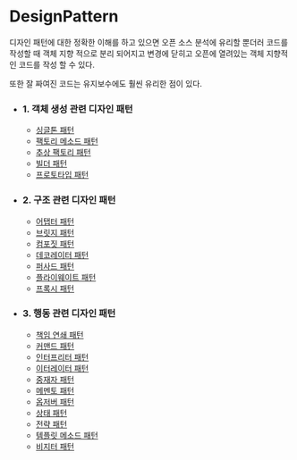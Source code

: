 
# DesignPattern

디자인 패턴에 대한 정확한 이해를 하고 있으면 오픈 소스 분석에 유리할 뿐더러
코드를 작성할 때 객체 지향 적으로 분리 되어지고 변경에 닫히고 오픈에 열려있는 
객체 지향적인 코드를 작성 할 수 있다.

또한 잘 짜여진 코드는 유지보수에도 훨씬 유리한 점이 있다. </br>

* ### 1. 객체 생성 관련 디자인 패턴 
    - [싱글톤 패턴]()
    - [팩토리 메소드 패턴]()
    - [추상 팩토리 패턴]()
    - [빌더 패턴]()
    - [프로토타입 패턴]()

* ### 2. 구조 관련 디자인 패턴
    - [어탭터 패턴]()
    - [브릿지 패턴](/markdown/Bridge.md)
    - [컴포짓 패턴]()
    - [데코레이터 패턴]()
    - [퍼사드 패턴]()
    - [플라이웨이트 패턴]()
    - [프록시 패턴]()

* ### 3. 행동 관련 디자인 패턴
    - [책임 연쇄 패턴]()
    - [커맨드 패턴]()
    - [인터프리터 패턴]()
    - [이터레이터 패턴]()
    - [중재자 패턴]()
    - [메멘토 패턴]()
    - [옵저버 패턴]()
    - [상태 패턴]()
    - [전략 패턴]()
    - [템플릿 메소드 패턴]()
    - [비지터 패턴]()

